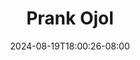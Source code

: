 --- 
title: "Prank Ojol"
description: "download   Prank Ojol tiktok durasi panjang  "
date: 2024-08-19T18:00:26-08:00
file_code: "xm7vq8a43kis"
draft: false
cover: "s62qzahynvfqhu8t.jpg"
tags: ["Prank", "Ojol", "bokep-indo", "bokep-viral", "bokep-ig"]
length: 3785
fld_id: "1235300"
foldername: "ALEXAAA KRISTI CHINDO"
categories: ["ALEXAAA KRISTI CHINDO"]
views: 221
---